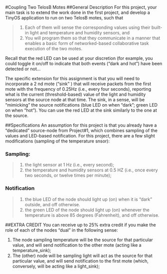 #Coupling Two TelosB Motes
##General Description
For this project, your main task is to extend the work done in the first project, and develop a TinyOS application to run on two TelosB motes, such that
>1. Each of them will sense the corresponding values using their built-in light and temperature and humidity sensors, and
>2. You will program them so that they communicate in a manner that enables a basic form of networked-based collaborative task execution of the two motes.

Recall that the red LED can be used at your discretion (for example, you could toggle it on/off to indicate that both events (“dark and hot”) have been detected or not...

The specific extension for this assignment is that you will need to incorporate a 2 nd mote (“sink” ) that will receive packets from the first mote with the frequency of 0.25Hz (i.e., every four seconds), reporting what is the current (threshold-based) value of the light and humidity sensors at the source node at that time. The sink, in a sense, will be “mimicking” the source notifications (blue LED on when “dark”; green LED on when “hot”). You can use the red LED at the sink similarly to the one at the source.

##Specifications
An assumption for this project is that you already have a “dedicated” source-node from Project#1, which combines sampling of the values and LED-based notification. For this project, there are a few slight modifications (sampling of the temperature snsor):

### Sampling:
>1. the light sensor at 1 Hz (i.e., every second);
>2. the temperature and humidity sensors at 0.5 HZ (i.e., once every two seconds, or twelve times per minute);

### Notification
>1. the blue LED of the node should light up (on) when it is “dark” outside, and off otherwise.
>2. the green LED of the node should light up (on) whenever the temperature is above 85 degrees (Fahrenheit), and off otherwise.

##EXTRA CREDIT
You can receive up to 25% extra credit if you make the role of each of the nodes “dual” in the following sense:
1. The node sampling temperature will be the source for that particular value, and will send notification to the other mote (acting like a temperature_sink);
2. The (other) node will be sampling light will act as the source for that particular value, and will send notification to the first mote (which, conversely, will be acting like a light_sink);

